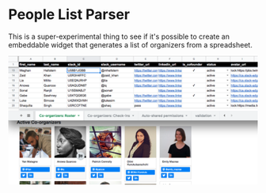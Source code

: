 # People List Parser

This is a super-experimental thing to see if it's possible to create an
embeddable widget that generates a list of organizers from a
spreadsheet.

![Screenshot of spreadsheet and rendered grid](/docs/screenshot.png)
